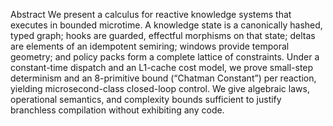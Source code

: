 Abstract
We present a calculus for reactive knowledge systems that executes in bounded microtime. A knowledge state is a canonically hashed, typed graph; hooks are guarded, effectful morphisms on that state; deltas are elements of an idempotent semiring; windows provide temporal geometry; and policy packs form a complete lattice of constraints. Under a constant-time dispatch and an L1-cache cost model, we prove small-step determinism and an 8-primitive bound (“Chatman Constant”) per reaction, yielding microsecond-class closed-loop control. We give algebraic laws, operational semantics, and complexity bounds sufficient to justify branchless compilation without exhibiting any code.

